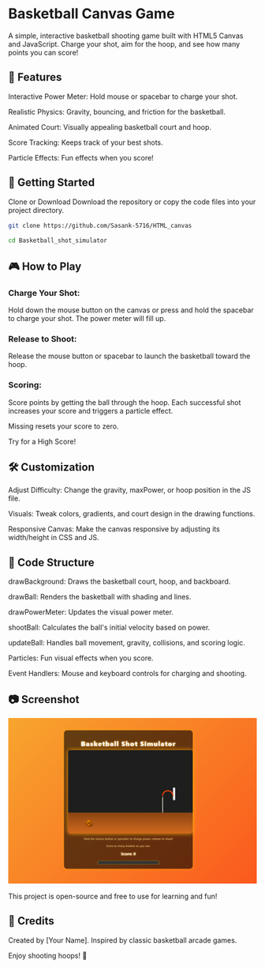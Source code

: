 # Basketball Canvas Game
A simple, interactive basketball shooting game built with HTML5 Canvas and JavaScript. Charge your shot, aim for the hoop, and see how many points you can score!



## 🏀 Features
Interactive Power Meter: Hold mouse or spacebar to charge your shot.

Realistic Physics: Gravity, bouncing, and friction for the basketball.

Animated Court: Visually appealing basketball court and hoop.

Score Tracking: Keeps track of your best shots.

Particle Effects: Fun effects when you score!



## 🚀 Getting Started
 Clone or Download
Download the repository or copy the code files into your project directory.
```bash
git clone https://github.com/Sasank-5716/HTML_canvas
```
```bash
cd Basketball_shot_simulator
```



## 🎮 How to Play
### Charge Your Shot:

Hold down the mouse button on the canvas or press and hold the spacebar to charge your shot. The power meter will fill up.

### Release to Shoot:

Release the mouse button or spacebar to launch the basketball toward the hoop.

### Scoring:

Score points by getting the ball through the hoop. Each successful shot increases your score and triggers a particle effect.

Missing resets your score to zero.

Try for a High Score!



## 🛠️ Customization
Adjust Difficulty: Change the gravity, maxPower, or hoop position in the JS file.

Visuals: Tweak colors, gradients, and court design in the drawing functions.

Responsive Canvas: Make the canvas responsive by adjusting its width/height in CSS and JS.



## 📄 Code Structure
drawBackground: Draws the basketball court, hoop, and backboard.

drawBall: Renders the basketball with shading and lines.

drawPowerMeter: Updates the visual power meter.

shootBall: Calculates the ball's initial velocity based on power.

updateBall: Handles ball movement, gravity, collisions, and scoring logic.

Particles: Fun visual effects when you score.

Event Handlers: Mouse and keyboard controls for charging and shooting.



## 📷 Screenshot
![Screenshot of Basketball Canvas Game](basketball_shot_simulator.png)

This project is open-source and free to use for learning and fun!



## 🙏 Credits
Created by [Your Name]. Inspired by classic basketball arcade games.

Enjoy shooting hoops! 🏀